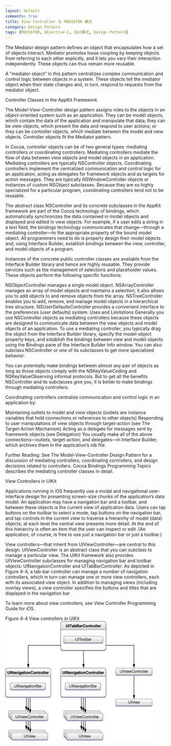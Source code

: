 ```yaml
---
layout: default
comments: true
title: View Controller 与 MEDIATOR 模式
category: Design Pattern
tags: [MEDIATOR, Objective-C, 设计模式, Design Pattern]
---
```


The Mediator design pattern defines an object that encapsulates how a set of objects interact. Mediator promotes loose coupling by keeping objects from referring to each other explicitly, and it lets you vary their interaction independently. These objects can thus remain more reusable.

A "mediator object” in this pattern centralizes complex communication and control logic between objects in a system. These objects tell the mediator object when their state changes and, in turn, respond to requests from the mediator object.

Controller Classes in the AppKit Framework

The Model-View-Controller design pattern assigns roles to the objects in an object-oriented system such as an application. They can be model objects, which contain the data of the application and manipulate that data; they can be view objects, which present the data and respond to user actions; or they can be controller objects, which mediate between the model and view objects. Controller objects fit the Mediator pattern.

In Cocoa, controller objects can be of two general types: mediating controllers or coordinating controllers. Mediating controllers mediate the flow of data between view objects and model objects in an application. Mediating controllers are typically NSController objects. Coordinating controllers implement the centralized communication and control logic for an application, acting as delegates for framework objects and as targets for action messages. They are typically NSWindowController objects or instances of custom NSObject subclasses. Because they are so highly specialized for a particular program, coordinating controllers tend not to be reusable.

The abstract class NSController and its concrete subclasses in the AppKit framework are part of the Cocoa technology of bindings, which automatically synchronizes the data contained in model objects and displayed and edited in view objects. For example, if a user edits a string in a text field, the bindings technology communicates that change—through a mediating controller—to the appropriate property of the bound model object. All programmers need to do is properly design their model objects and, using Interface Builder, establish bindings between the view, controller, and model objects of a program.

Instances of the concrete public controller classes are available from the Interface Builder library and hence are highly reusable. They provide services such as the management of selections and placeholder values. These objects perform the following specific functions:

<!-- more -->

NSObjectController manages a single model object.
NSArrayController manages an array of model objects and maintains a selection; it also allows you to add objects to and remove objects from the array.
NSTreeController enables you to add, remove, and manage model objects in a hierarchical tree structure.
NSUserDefaultsController provides a convenient interface to the preferences (user defaults) system.
Uses and Limitations
Generally you use NSController objects as mediating controllers because these objects are designed to communicate data between the view objects and model objects of an application. To use a mediating controller, you typically drag the object from the Interface Builder library, specify the model-object property keys, and establish the bindings between view and model objects using the Bindings pane of the Interface Builder Info window. You can also subclass NSController or one of its subclasses to get more specialized behavior.

You can potentially make bindings between almost any pair of objects as long as those objects comply with the NSKeyValueCoding and NSKeyValueObserving informal protocols. But to get all the benefits NSController and its subclasses give you, it is better to make bindings through mediating controllers.

Coordinating controllers centralize communication and control logic in an application by:

Maintaining outlets to model and view objects (outlets are instance variables that hold connections or references to other objects)
Responding to user manipulations of view objects through target-action (see The Target-Action Mechanism)
Acting as a delegate for messages sent by framework objects (see Delegation)
You usually make all of the above connections—outlets, target-action, and delegates—in Interface Builder, which archives them in the application’s nib file.

Further Reading: See The Model-View-Controller Design Pattern for a discussion of mediating controllers, coordinating controllers, and design decisions related to controllers. Cocoa Bindings Programming Topics describes the mediating controller classes in detail.

View Controllers in UIKit

Applications running in iOS frequently use a modal and navigational user-interface design for presenting screen-size chunks of the application’s data model. An application may have a navigation bar and a toolbar, and between these objects is the current view of application data. Users can tap buttons on the toolbar to select a mode, tap buttons on the navigation bar, and tap controls in the current view to traverse a hierarchy of model (data) objects; at each level the central view presents more detail. At the end of this hierarchy is often an item that the user can inspect or edit. (An application, of course, is free to use just a navigation bar or just a toolbar.)

View controllers—that inherit from UIViewController—are central to this design. UIViewController is an abstract class that you can subclass to manage a particular view. The UIKit framework also provides UIViewController subclasses for managing navigation bar and toolbar objects: UINavigationController and UITabBarController. As depicted in Figure 4-4, a tab-bar controller can manage a number of navigation controllers, which in turn can manage one or more view controllers, each with its associated view object. In addition to managing views (including overlay views), a view controller specifies the buttons and titles that are displayed in the navigation bar.

To learn more about view controllers, see View Controller Programming Guide for iOS.

Figure 4-4  View controllers in UIKit
![](/assets/uictlr_object_diagram.jpg)
